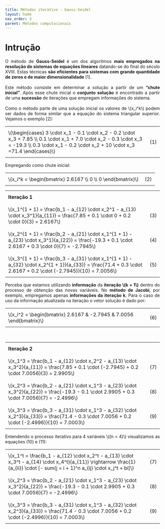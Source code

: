 ```yaml
---
title: Métodos iterativo - Gauss-Seidel
layout: home
nav_order: 3
parent: Métodos computacionais 
---
```


<!--Don't delete ths script-->
<script src = "https://polyfill.io/v3/polyfill.min.js?features=es6"></script>
<script id = "MathJax-script" async src="https://cdn.jsdelivr.net/npm/mathjax@3/es5/tex-mml-chtml.js"></script>
<!--Don't delete ths script-->

<head>
    <meta charset="UTF-8">
    <meta name="viewport" content="width=device-width, initial-scale=1.0">
    <style>
        table {
            width: 100%;
            border-collapse: collapse;
        }
        th, td {
            padding: 10px;
            text-align: left;
            border: none; /* Remove as bordas */
        }
        th {
            background-color: #f2f2f2;
        }
        .tag {
            text-align: right;
        }
        .pseudocode {
            text-align: left;
        }
        h1 {
            text-align: left;
        }
        h2 {
            text-align: left;
        }
    </style>
</head>

<h1>Intrução</h1>

<p align="justify">
O método de <b>Gauss-Seidel</b> é um dos algoritmos <b>mais empregados na resolução de sistemas de equações lineares</b> datando-se do final do século XVIII. Estas técnicas <b>são eficientes para sistemas com grande quantidade de zeros e de maior dimensionalidade</b> [1].
<br><br>
Este método consiste em determinar a solução a partir de um <b>“chute inicial”</b>. Após esse chute inicial o <b>conjunto solução</b> é encontrado a partir de uma <b>sucessão</b> de iterações que empregam informações do sistema.
<br><br>
Como o método parte de uma solução inicial os valores de \(x_i^k\) podem ser dados de forma similar que a equação do sistema triangular superior. Vejamos o exemplo [2]:
</p>

<table>
    <tbody>
        <tr>
            <td>\(\begin{cases}
                    3 \cdot x_1 - 0.1 \cdot x_2 - 0.2 \cdot x_3 = 7.85 \\
                    0.1 \cdot x_1 + 7.0 \cdot x_2 - 0.3 \cdot x_3 = -19.3 \\
                    0.3 \cdot x_1 - 0.2 \cdot x_2 + 10 \cdot x_3 =71.4
                    \end{cases}\)</td>
            <td class="tag">(1)</td>
        </tr>
    </tbody>
</table>

<p align="justify">
Empregando como chute inicial:
</p>

<table>
    <tbody>
        <tr>
            <td>\(x_i^k = \begin{bmatrix} 
                    2.6167 \\
                    0 \\
                    0 
                    \end{bmatrix}\)</td>
            <td class="tag">(2)</td>
        </tr>
    </tbody>
</table>

<table>
    <tbody>
        <tr>
            <td colspan="2"><b>Iteração 1</b></td>
        </tr>
        <tr>
            <td>\(x_1^{1 + 1} = \frac{b_1 - a_{12} \cdot x_2^1 - a_{13} \cdot x_3^1}{a_{11}} = \frac{7.85 + 0.1 \cdot 0 + 0.2 \cdot 0}{3} = 2.6167\)</td>
            <td class="tag">(3)</td>
        </tr>
        <tr>
            <td>\(x_2^{1 + 1} = \frac{b_2 - a_{21} \cdot x_1^{1 + 1} - a_{23} \cdot x_3^1}{a_{22}} = \frac{-19.3 + 0.1 \cdot 2.6167 + 0.3 \cdot 0}{7} = -2.7945\)</td>
            <td class="tag">(4)</td>
        </tr>
        <tr>
            <td>\(x_3^{1 + 1} = \frac{b_3 - a_{31} \cdot x_1^{1 + 1} - a_{32} \cdot x_2^{1 + 1}}{a_{33}} = \frac{71.4 + 0.3 \cdot 2.6167 + 0.2 \cdot (-2.7945)}{10} = 7.0056\)</td>
            <td class="tag">(5)</td>
        </tr>
    </tbody>
</table>

<p align="justify">
Perceba que estamos utilizando <b>informação</b> da <b>iteração \(k + 1\)</b> dentro do processo de obtenção das novas variáveis. No <b>método de Jacobi</b>, por exemplo, empregamos apenas <b>informações da iteração k</b>. Para o caso de uso da informação atualizada na iteração o vetor solução é dado por:
</b>

<table>
    <tbody>
        <tr>
            <td>\(x_i^2 = \begin{bmatrix} 2.6167 & -2.7945 & 7.0056 \end{bmatrix}\)</td>
            <td class="tag">(6)</td>
        </tr>
    </tbody>
</table>

<br> 

<table>
    <tbody>
        <tr>
            <td colspan="2"><b>Iteração 2</b></td>
        </tr>
        <tr>
            <td>\(x_1^3 = \frac{b_1 - a_{12} \cdot x_2^2 - a_{13} \cdot x_3^2}{a_{11}} = \frac{7.85 + 0.1 \cdot (-2.7945) + 0.2 \cdot 7.0056}{3} = 2.9905\)</td>
            <td class="tag">(7)</td>
        </tr>
        <tr>
            <td>\(x_2^3 = \frac{b_2 - a_{21} \cdot x_1^3 - a_{23} \cdot x_3^2}{a_{22}} = \frac{-19.3 - 0.1 \cdot 2.9905 + 0.3 \cdot 7.0056}{7} = -2.4996\)</td>
            <td class="tag">(8)</td>
        </tr>
        <tr>
            <td>\(x_3^3 = \frac{b_3 - a_{31} \cdot x_1^3 - a_{32} \cdot x_2^3}{a_{33}} = \frac{71.4 - 0.3 \cdot 7.0056 + 0.2 \cdot (-2.4996)}{10} = 7.0003\)</td>
            <td class="tag">(9)</td>
        </tr>
    </tbody>
</table>

<p align="justify">
Entendendo o processo iterativo para 4 variáveis \((n = 4)\) visualizamos as equações (10) e (11):
</p>

<table>
    <tbody>
        <tr>
            <td>\(x_1^t = \frac{b_1 - a_{12} \cdot x_2^t - a_{13} \cdot x_3^t - a_{14} \cdot x_4^t}{a_{11}} \rightarrow \frac{1}{a_{ii}} \cdot [- sum{j = i + 1}^n a_{ij} \cdot x_j^t + bi]\)</td>
            <td class="tag">(7)</td>
        </tr>
        <tr>
            <td>\(x_2^3 = \frac{b_2 - a_{21} \cdot x_1^3 - a_{23} \cdot x_3^2}{a_{22}} = \frac{-19.3 - 0.1 \cdot 2.9905 + 0.3 \cdot 7.0056}{7} = -2.4996\)</td>
            <td class="tag">(8)</td>
        </tr>
        <tr>
            <td>\(x_3^3 = \frac{b_3 - a_{31} \cdot x_1^3 - a_{32} \cdot x_2^3}{a_{33}} = \frac{71.4 - 0.3 \cdot 7.0056 + 0.2 \cdot (-2.4996)}{10} = 7.0003\)</td>
            <td class="tag">(9)</td>
        </tr>
    </tbody>
</table>